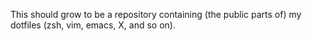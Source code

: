 This should grow to be a repository containing (the public parts of) my
dotfiles (zsh, vim, emacs, X, and so on).
